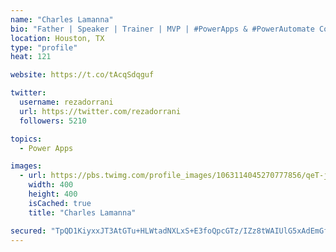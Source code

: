 ```yaml
---
name: "Charles Lamanna"
bio: "Father | Speaker | Trainer | MVP | #PowerApps & #PowerAutomate Community Super User | YouTuber Right-pointing triangle http://youtube.com/c/rezadorrani | Learn - Share - Clockwise rightwards and leftwards open circle arrows"
location: Houston, TX
type: "profile"
heat: 121

website: https://t.co/tAcqSdqguf

twitter:
  username: rezadorrani
  url: https://twitter.com/rezadorrani
  followers: 5210

topics:
  - Power Apps

images:
  - url: https://pbs.twimg.com/profile_images/1063114045270777856/qeT-jpWr_400x400.jpg
    width: 400
    height: 400
    isCached: true
    title: "Charles Lamanna"

secured: "TpQD1KiyxxJT3AtGTu+HLWtadNXLxS+E3foQpcGTz/IZz8tWAIUlG5xAdEmGfJkdwWEjp28BJ0mTMF/2ymUCpwvaDcJ8dBYbCu1xM/kEiDZS0r2p4WpQXoAK8RMYaNvPf115fdZ4geTmjM6FOcAkFmpcAyAmdz/v9vjhEzSgMx0yYf/lM9Jc/5FTjpr+uUsa5rPnM4Y4mW5O40Gpl+rVSU09qxFd/hX2F2RDtJxEnpjlIfYCKsHgvi0fKlG2yZ3xTOhKb61rM/a1/uBTFVJMPav4hOj6lmEeoyuF5TlQcP1aUFmGDQT5NQZJv+P/GTlv2VfqST7ZwDadfLodoNxfTKAFT4VChvt/5H0iek4SN4BtowEjkquPcBnIKCNkbiQaJRDbDDe4AGNwMU/R1etqll0CUXzNuGw/TNi/otdBXaA=;HKcJ6rzJkebsyqFmlWJV6g=="
---
```


